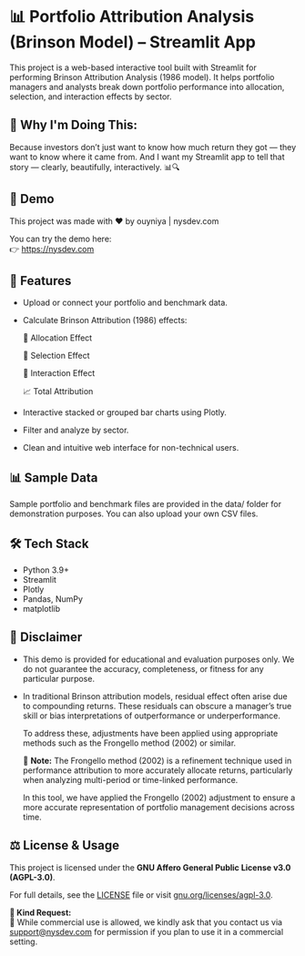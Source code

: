 # 📊 Portfolio Attribution Analysis (Brinson Model) – Streamlit App

This project is a web-based interactive tool built with Streamlit for performing Brinson Attribution Analysis (1986 model). It helps portfolio managers and analysts break down portfolio performance into allocation, selection, and interaction effects by sector.

## 🎯 Why I'm Doing This:

Because investors don’t just want to know how much return they got — they want to know where it came from. And I want my Streamlit app to tell that story — clearly, beautifully, interactively. 📊🔍


## 🧪 Demo

This project was made with ❤️ by ouyniya | nysdev.com

You can try the demo here:  
👉 https://nysdev.com


## 🚀 Features
- Upload or connect your portfolio and benchmark data.
- Calculate Brinson Attribution (1986) effects:

  📌 Allocation Effect

  🎯 Selection Effect
  
  🔗 Interaction Effect

  📈 Total Attribution

- Interactive stacked or grouped bar charts using Plotly.
- Filter and analyze by sector.
- Clean and intuitive web interface for non-technical users.



## 📊 Sample Data

Sample portfolio and benchmark files are provided in the data/ folder for demonstration purposes. You can also upload your own CSV files.



## 🛠️ Tech Stack
- Python 3.9+
- Streamlit
- Plotly
- Pandas, NumPy
- matplotlib



## 📄 Disclaimer

- This demo is provided for educational and evaluation purposes only. We do not guarantee the accuracy, completeness, or fitness for any particular purpose.
- In traditional Brinson attribution models, residual effect often arise due to compounding returns. These residuals can obscure a manager’s true skill or bias interpretations of outperformance or underperformance. 

  To address these, adjustments have been applied using appropriate methods such as the Frongello method (2002) or similar.  

  📌 **Note:** The Frongello method (2002) is a refinement technique used in performance attribution to more accurately allocate returns, particularly when analyzing multi-period or time-linked performance.

  In this tool, we have applied the Frongello (2002) adjustment to ensure a more accurate representation of portfolio management decisions across time.



## ⚖️ License & Usage

This project is licensed under the **GNU Affero General Public License v3.0 (AGPL-3.0)**.

For full details, see the [LICENSE](./LICENSE) file or visit [gnu.org/licenses/agpl-3.0](https://www.gnu.org/licenses/agpl-3.0).


**💬 Kind Request:**  
  📌 While commercial use is allowed, we kindly ask that you contact us via support@nysdev.com for permission if you plan to use it in a commercial setting.

